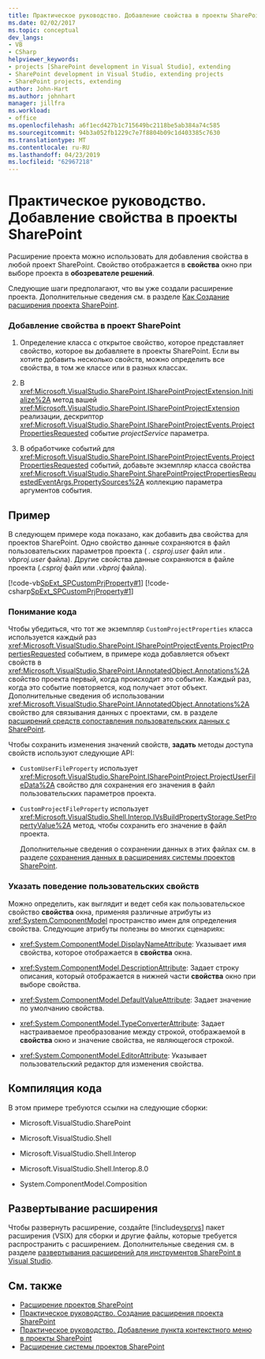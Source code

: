 ```yaml
---
title: Практическое руководство. Добавление свойства в проекты SharePoint | Документация Майкрософт
ms.date: 02/02/2017
ms.topic: conceptual
dev_langs:
- VB
- CSharp
helpviewer_keywords:
- projects [SharePoint development in Visual Studio], extending
- SharePoint development in Visual Studio, extending projects
- SharePoint projects, extending
author: John-Hart
ms.author: johnhart
manager: jillfra
ms.workload:
- office
ms.openlocfilehash: a6f1ecd427b1c715649bc2118be5ab384a74c585
ms.sourcegitcommit: 94b3a052fb1229c7e7f8804b09c1d403385c7630
ms.translationtype: MT
ms.contentlocale: ru-RU
ms.lasthandoff: 04/23/2019
ms.locfileid: "62967218"
---
```

# <a name="how-to-add-a-property-to-sharepoint-projects"></a>Практическое руководство. Добавление свойства в проекты SharePoint
  Расширение проекта можно использовать для добавления свойства в любой проект SharePoint. Свойство отображается в **свойства** окно при выборе проекта в **обозревателе решений**.

 Следующие шаги предполагают, что вы уже создали расширение проекта. Дополнительные сведения см. в разделе [Как Создание расширения проекта SharePoint](../sharepoint/how-to-create-a-sharepoint-project-extension.md).

### <a name="to-add-a-property-to-a-sharepoint-project"></a>Добавление свойства в проект SharePoint

1. Определение класса с открытое свойство, которое представляет свойство, которое вы добавляете в проекты SharePoint. Если вы хотите добавить несколько свойств, можно определить все свойства, в том же классе или в разных классах.

2. В <xref:Microsoft.VisualStudio.SharePoint.ISharePointProjectExtension.Initialize%2A> метод вашей <xref:Microsoft.VisualStudio.SharePoint.ISharePointProjectExtension> реализации, дескриптор <xref:Microsoft.VisualStudio.SharePoint.ISharePointProjectEvents.ProjectPropertiesRequested> событие *projectService* параметра.

3. В обработчике событий для <xref:Microsoft.VisualStudio.SharePoint.ISharePointProjectEvents.ProjectPropertiesRequested> событий, добавьте экземпляр класса свойства <xref:Microsoft.VisualStudio.SharePoint.SharePointProjectPropertiesRequestedEventArgs.PropertySources%2A> коллекцию параметра аргументов события.

## <a name="example"></a>Пример
 В следующем примере кода показано, как добавить два свойства для проектов SharePoint. Одно свойство данные сохраняются в файл пользовательских параметров проекта ( *. csproj.user* файл или *. vbproj.user* файла). Другие свойства данные сохраняются в файле проекта (*.csproj* файл или *.vbproj* файла).

 [!code-vb[SpExt_SPCustomPrjProperty#1](../sharepoint/codesnippet/VisualBasic/customspproperty/customproperty.vb#1)]
 [!code-csharp[SpExt_SPCustomPrjProperty#1](../sharepoint/codesnippet/CSharp/customspproperty/customproperty.cs#1)]

### <a name="understand-the-code"></a>Понимание кода
 Чтобы убедиться, что тот же экземпляр `CustomProjectProperties` класса используется каждый раз <xref:Microsoft.VisualStudio.SharePoint.ISharePointProjectEvents.ProjectPropertiesRequested> событием, в примере кода добавляется объект свойств в <xref:Microsoft.VisualStudio.SharePoint.IAnnotatedObject.Annotations%2A> свойство проекта первый, когда происходит это событие. Каждый раз, когда это событие повторяется, код получает этот объект. Дополнительные сведения об использовании <xref:Microsoft.VisualStudio.SharePoint.IAnnotatedObject.Annotations%2A> свойство для связывания данных с проектами, см. в разделе [расширений средств сопоставления пользовательских данных с SharePoint](../sharepoint/associating-custom-data-with-sharepoint-tools-extensions.md).

 Чтобы сохранить изменения значений свойств, **задать** методы доступа свойств используют следующие API:

- `CustomUserFileProperty` использует <xref:Microsoft.VisualStudio.SharePoint.ISharePointProject.ProjectUserFileData%2A> свойство для сохранения его значения в файл пользовательских параметров проекта.

- `CustomProjectFileProperty` использует <xref:Microsoft.VisualStudio.Shell.Interop.IVsBuildPropertyStorage.SetPropertyValue%2A> метод, чтобы сохранить его значение в файл проекта.

  Дополнительные сведения о сохранении данных в этих файлах см. в разделе [сохранения данных в расширениях системы проектов SharePoint](../sharepoint/saving-data-in-extensions-of-the-sharepoint-project-system.md).

### <a name="specify-the-behavior-of-custom-properties"></a>Указать поведение пользовательских свойств
 Можно определить, как выглядит и ведет себя как пользовательское свойство **свойства** окна, применяя различные атрибуты из <xref:System.ComponentModel> пространство имен для определения свойства. Следующие атрибуты полезны во многих сценариях:

- <xref:System.ComponentModel.DisplayNameAttribute>: Указывает имя свойства, которое отображается в **свойства** окна.

- <xref:System.ComponentModel.DescriptionAttribute>: Задает строку описания, который отображается в нижней части **свойства** окно при выборе свойства.

- <xref:System.ComponentModel.DefaultValueAttribute>: Задает значение по умолчанию свойства.

- <xref:System.ComponentModel.TypeConverterAttribute>: Задает настраиваемое преобразование между строкой, отображаемой в **свойства** окно и значение свойства, не являющегося строкой.

- <xref:System.ComponentModel.EditorAttribute>: Указывает пользовательский редактор для изменения свойства.

## <a name="compile-the-code"></a>Компиляция кода
 В этом примере требуются ссылки на следующие сборки:

- Microsoft.VisualStudio.SharePoint

- Microsoft.VisualStudio.Shell

- Microsoft.VisualStudio.Shell.Interop

- Microsoft.VisualStudio.Shell.Interop.8.0

- System.ComponentModel.Composition

## <a name="deploy-the-extension"></a>Развертывание расширения
 Чтобы развернуть расширение, создайте [!include[vsprvs](../sharepoint/includes/vsprvs-md.md)] пакет расширения (VSIX) для сборки и другие файлы, которые требуется распространить с расширением. Дополнительные сведения см. в разделе [развертывания расширений для инструментов SharePoint в Visual Studio](../sharepoint/deploying-extensions-for-the-sharepoint-tools-in-visual-studio.md).

## <a name="see-also"></a>См. также
- [Расширение проектов SharePoint](../sharepoint/extending-sharepoint-projects.md)
- [Практическое руководство. Создание расширения проекта SharePoint](../sharepoint/how-to-create-a-sharepoint-project-extension.md)
- [Практическое руководство. Добавление пункта контекстного меню в проекты SharePoint](../sharepoint/how-to-add-a-shortcut-menu-item-to-sharepoint-projects.md)
- [Расширение системы проектов SharePoint](../sharepoint/extending-the-sharepoint-project-system.md)
